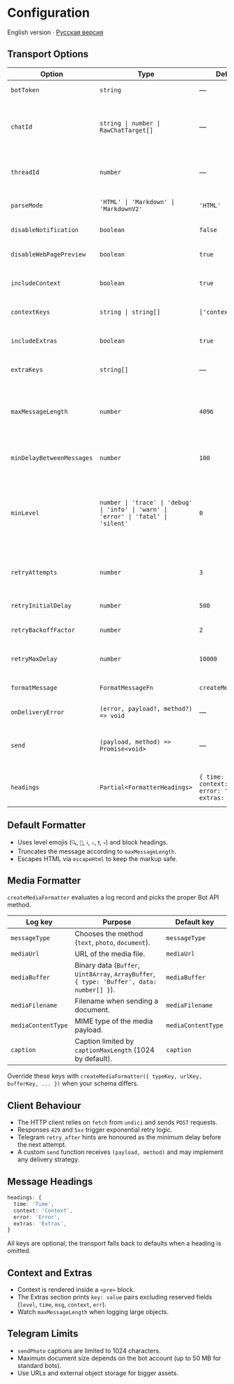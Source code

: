 ﻿# Configuration

English version · [Русская версия](configuration.ru.md)

## Transport Options

| Option                    | Type                                                                                 | Default value                                                            | Description                                                                              |
| ------------------------- | ------------------------------------------------------------------------------------ | ------------------------------------------------------------------------ | ---------------------------------------------------------------------------------------- |
| `botToken`                | `string`                                                                             | —                                                                        | Telegram bot token (required).                                                           |
| `chatId`                  | `string \| number \| RawChatTarget[]`                                                | —                                                                        | One or more destinations. Supports arrays and `{ chatId, threadId }` objects.            |
| `threadId`                | `number`                                                                             | —                                                                        | Default topic for all messages; overridden by `target.threadId`.                         |
| `parseMode`               | `'HTML' \| 'Markdown' \| 'MarkdownV2'`                                               | `'HTML'`                                                                 | Controls Telegram text formatting.                                                       |
| `disableNotification`     | `boolean`                                                                            | `false`                                                                  | Sends silent messages.                                                                   |
| `disableWebPagePreview`   | `boolean`                                                                            | `true`                                                                   | Disables link previews for `sendMessage`.                                                |
| `includeContext`          | `boolean`                                                                            | `true`                                                                   | Adds the `Context` block with user data.                                                 |
| `contextKeys`             | `string \| string[]`                                                                 | `['context', 'ctx']`                                                     | Keys used to read the context payload.                                                   |
| `includeExtras`           | `boolean`                                                                            | `true`                                                                   | Adds the `Extras` section with remaining fields.                                         |
| `extraKeys`               | `string[]`                                                                           | —                                                                        | Whitelists fields that appear in `Extras`.                                               |
| `maxMessageLength`        | `number`                                                                             | `4096`                                                                   | Maximum text length. Remember the 1024-character caption limit for media.                |
| `minDelayBetweenMessages` | `number`                                                                             | `100`                                                                    | Minimum delay (ms) between messages for the same chat.                                   |
| `minLevel`                | `number \| 'trace' \| 'debug' \| 'info' \| 'warn' \| 'error' \| 'fatal' \| 'silent'` | `0`                                                                      | Skips records below the threshold. Accepts numeric values and standard Pino level names. |
| `retryAttempts`           | `number`                                                                             | `3`                                                                      | Total number of delivery attempts, including the first one.                              |
| `retryInitialDelay`       | `number`                                                                             | `500`                                                                    | Initial delay (ms) before retrying.                                                      |
| `retryBackoffFactor`      | `number`                                                                             | `2`                                                                      | Exponential backoff multiplier.                                                          |
| `retryMaxDelay`           | `number`                                                                             | `10000`                                                                  | Maximum delay (ms) between attempts.                                                     |
| `formatMessage`           | `FormatMessageFn`                                                                    | `createMediaFormatter()`                                                 | Custom message formatter.                                                                |
| `onDeliveryError`         | `(error, payload?, method?) => void`                                                 | —                                                                        | Delivery error handler.                                                                  |
| `send`                    | `(payload, method) => Promise<void>`                                                 | —                                                                        | Custom delivery implementation instead of the built-in HTTP client.                      |
| `headings`                | `Partial<FormatterHeadings>`                                                         | `{ time: 'Time', context: 'Context', error: 'Error', extras: 'Extras' }` | Overrides default headings used by the formatter.                                        |

## Default Formatter

- Uses level emojis (`🔍`, `🐛`, `ℹ️`, `⚠️`, `❗️`, `💀`) and block headings.
- Truncates the message according to `maxMessageLength`.
- Escapes HTML via `escapeHtml` to keep the markup safe.

## Media Formatter

`createMediaFormatter` evaluates a log record and picks the proper Bot API method.

| Log key            | Purpose                                                                                    | Default key        |
| ------------------ | ------------------------------------------------------------------------------------------ | ------------------ |
| `messageType`      | Chooses the method (`text`, `photo`, `document`).                                          | `messageType`      |
| `mediaUrl`         | URL of the media file.                                                                     | `mediaUrl`         |
| `mediaBuffer`      | Binary data (`Buffer`, `Uint8Array`, `ArrayBuffer`, `{ type: 'Buffer', data: number[] }`). | `mediaBuffer`      |
| `mediaFilename`    | Filename when sending a document.                                                          | `mediaFilename`    |
| `mediaContentType` | MIME type of the media payload.                                                            | `mediaContentType` |
| `caption`          | Caption limited by `captionMaxLength` (1024 by default).                                   | `caption`          |

Override these keys with `createMediaFormatter({ typeKey, urlKey, bufferKey, ... })` when your schema differs.

## Client Behaviour

- The HTTP client relies on `fetch` from `undici` and sends `POST` requests.
- Responses `429` and `5xx` trigger exponential retry logic.
- Telegram `retry_after` hints are honoured as the minimum delay before the next attempt.
- A custom `send` function receives `(payload, method)` and may implement any delivery strategy.

## Message Headings

```ts
headings: {
  time: 'Time',
  context: 'Context',
  error: 'Error',
  extras: 'Extras',
}
```

All keys are optional; the transport falls back to defaults when a heading is omitted.

## Context and Extras

- Context is rendered inside a `<pre>` block.
- The Extras section prints `key: value` pairs excluding reserved fields (`level`, `time`, `msg`, `context`, `err`).
- Watch `maxMessageLength` when logging large objects.

## Telegram Limits

- `sendPhoto` captions are limited to 1024 characters.
- Maximum document size depends on the bot account (up to 50 MB for standard bots).
- Use URLs and external object storage for bigger assets.
